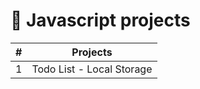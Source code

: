# :rocket: Javascript projects

| #  | Projects |
| ------------- | ------------- |
| 1  | Todo List - Local Storage  |
